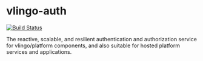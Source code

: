 # vlingo-auth

[![Build Status](https://travis-ci.org/vlingo/vlingo-auth.svg?branch=master)](https://travis-ci.org/vlingo/vlingo-auth)

The reactive, scalable, and resilient authentication and authorization service for vlingo/platform components, and also suitable for hosted platform services and applications.
